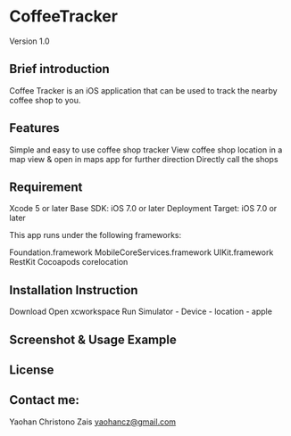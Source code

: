 CoffeeTracker
=============
Version 1.0

Brief introduction
--------------
Coffee Tracker is an iOS application that can be used to track the nearby coffee shop to you. 

Features
--------------
Simple and easy to use coffee shop tracker
View coffee shop location in a map view & open in maps app for further direction
Directly call the shops

Requirement
--------------
Xcode 5 or later
Base SDK: iOS 7.0 or later
Deployment Target: iOS 7.0 or later

This app runs under the following frameworks:

Foundation.framework
MobileCoreServices.framework
UIKit.framework
RestKit
Cocoapods
corelocation

Installation Instruction
--------------
Download
Open xcworkspace
Run
Simulator - Device - location - apple

Screenshot & Usage Example
--------------

License
--------------


Contact me:
--------------
Yaohan Christono Zais
yaohancz@gmail.com
